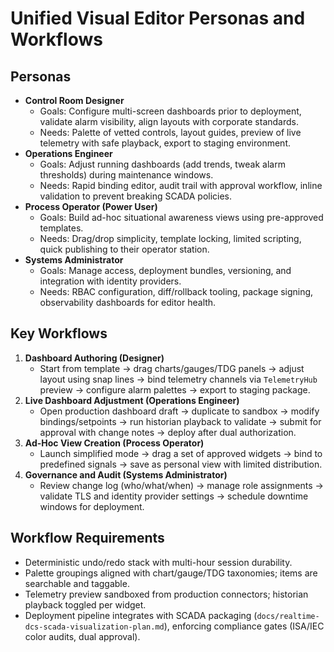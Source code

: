 # Unified Visual Editor Personas and Workflows

## Personas
- **Control Room Designer**  
  - Goals: Configure multi-screen dashboards prior to deployment, validate alarm visibility, align layouts with corporate standards.  
  - Needs: Palette of vetted controls, layout guides, preview of live telemetry with safe playback, export to staging environment.
- **Operations Engineer**  
  - Goals: Adjust running dashboards (add trends, tweak alarm thresholds) during maintenance windows.  
  - Needs: Rapid binding editor, audit trail with approval workflow, inline validation to prevent breaking SCADA policies.
- **Process Operator (Power User)**  
  - Goals: Build ad-hoc situational awareness views using pre-approved templates.  
  - Needs: Drag/drop simplicity, template locking, limited scripting, quick publishing to their operator station.
- **Systems Administrator**  
  - Goals: Manage access, deployment bundles, versioning, and integration with identity providers.  
  - Needs: RBAC configuration, diff/rollback tooling, package signing, observability dashboards for editor health.

## Key Workflows
1. **Dashboard Authoring (Designer)**  
   - Start from template → drag charts/gauges/TDG panels → adjust layout using snap lines → bind telemetry channels via `TelemetryHub` preview → configure alarm palettes → export to staging package.
2. **Live Dashboard Adjustment (Operations Engineer)**  
   - Open production dashboard draft → duplicate to sandbox → modify bindings/setpoints → run historian playback to validate → submit for approval with change notes → deploy after dual authorization.
3. **Ad-Hoc View Creation (Process Operator)**  
   - Launch simplified mode → drag a set of approved widgets → bind to predefined signals → save as personal view with limited distribution.
4. **Governance and Audit (Systems Administrator)**  
   - Review change log (who/what/when) → manage role assignments → validate TLS and identity provider settings → schedule downtime windows for deployment.

## Workflow Requirements
- Deterministic undo/redo stack with multi-hour session durability.
- Palette groupings aligned with chart/gauge/TDG taxonomies; items are searchable and taggable.
- Telemetry preview sandboxed from production connectors; historian playback toggled per widget.
- Deployment pipeline integrates with SCADA packaging (`docs/realtime-dcs-scada-visualization-plan.md`), enforcing compliance gates (ISA/IEC color audits, dual approval).
